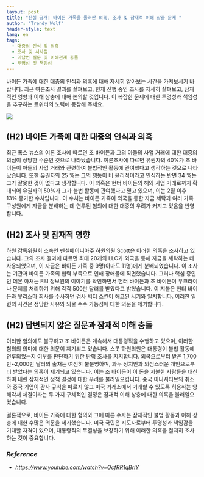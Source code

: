 ```yaml
---
layout: post
title: "진실 공개: 바이든 가족을 둘러싼 의혹, 조사 및 잠재적 이해 상충 문제 "
author: "Trendy Wolf"
header-style: text
lang: en
tags:
  - 대중의 인식 및 의혹
  - 조사 및 시사점
  - 미답변 질문 및 이해관계 충돌
  - 투명성 및 책임성
---
```


바이든 가족에 대한 대중의 인식과 의혹에 대해 자세히 알아보는 시간을 가져보시기 바랍니다. 최근 여론조사 결과를 살펴보고, 현재 진행 중인 조사를 자세히 살펴보고, 잠재적인 영향과 이해 상충에 대해 논의할 것입니다. 이 복잡한 문제에 대한 투명성과 책임성을 추구하는 트위터의 노력에 동참해 주세요. 

<img
    src="https://i.ytimg.com/vi/OcfRR1qBrlY/hqdefault.jpg"
/>






## (H2) 바이든 가족에 대한 대중의 인식과 의혹

최근 폭스 뉴스의 여론 조사에 따르면 조 바이든과 그의 아들의 사업 거래에 대한 대중의 의심이 상당한 수준인 것으로 나타났습니다. 여론조사에 따르면 유권자의 40%가 조 바이든이 아들의 사업 거래와 관련하여 불법적인 활동에 관여했다고 생각하는 것으로 나타났습니다. 또한 유권자의 25 %는 그의 행동이 비 윤리적이라고 인식하는 반면 34 %는 그가 잘못한 것이 없다고 생각합니다. 이 의혹은 헌터 바이든의 해외 사업 거래로까지 확대되어 유권자의 50%가 그가 불법 활동에 관여했다고 믿고 있으며, 이는 2월 이후 13% 증가한 수치입니다. 이 수치는 바이든 가족이 외국을 통한 자금 세탁과 여러 가족 구성원에게 자금을 분배하는 데 연루된 혐의에 대한 대중의 우려가 커지고 있음을 반영합니다. 



## (H2) 조사 및 잠재적 영향

하원 감독위원회 소속인 펜실베이니아주 하원의원 Scott은 이러한 의혹을 조사하고 있습니다. 그의 조사 결과에 따르면 최대 20개의 LLC가 외국을 통해 자금을 세탁하는 데 사용되었으며, 이 자금은 바이든 가족 중 9명(아마도 11명)에게 분배되었습니다. 이 조사는 기관과 바이든 가족의 협력 부족으로 인해 장애물에 직면했습니다. 그러나 핵심 증인인 데본 아처는 FBI 정보원의 이야기를 확인하면서 헌터 바이든과 조 바이든이 우크라이나 문제를 처리하기 위해 각각 500만 달러를 받았다고 밝혔습니다. 이 지불은 헌터 바이든과 부리스마 회사를 수사하던 검사 빅터 쇼킨이 해고된 시기와 일치합니다. 이러한 일련의 사건은 정당한 사유와 뇌물 수수 가능성에 대한 의문을 제기합니다. 



## (H2) 답변되지 않은 질문과 잠재적 이해 충돌

이러한 혐의에도 불구하고 조 바이든은 계속해서 대통령직을 수행하고 있으며, 이러한 혐의의 의미에 대한 의문이 제기되고 있습니다. 스콧 하원의원은 대통령이 불법 활동에 연루되었는지 여부를 판단하기 위한 탄핵 조사를 지지합니다. 외국으로부터 받은 1,700만~2,000만 달러의 출처는 여전히 불분명하며, 과두 정치인과 의심스러운 개인으로부터 받았다는 의혹이 제기되고 있습니다. 이는 조 바이든이 이 돈을 지불한 사람들을 대신하여 내린 잠재적인 정책 결정에 대한 우려를 불러일으킵니다. 중국 이니셔티브의 취소와 중국 기업이 감사 규칙을 따르지 않고 미국 거래소에서 거래할 수 있도록 허용하는 양해각서 체결이라는 두 가지 구체적인 결정은 잠재적 이해 상충에 대한 의혹을 불러일으켰습니다. 

결론적으로, 바이든 가족에 대한 혐의와 그에 따른 수사는 잠재적인 불법 활동과 이해 상충에 대한 수많은 의문을 제기했습니다. 미국 국민은 지도자로부터 투명성과 책임감을 기대할 자격이 있으며, 대통령직의 무결성을 보장하기 위해 이러한 의혹을 철저히 조사하는 것이 중요합니다. 


### _Reference_
- _https://www.youtube.com/watch?v=OcfRR1qBrlY_

